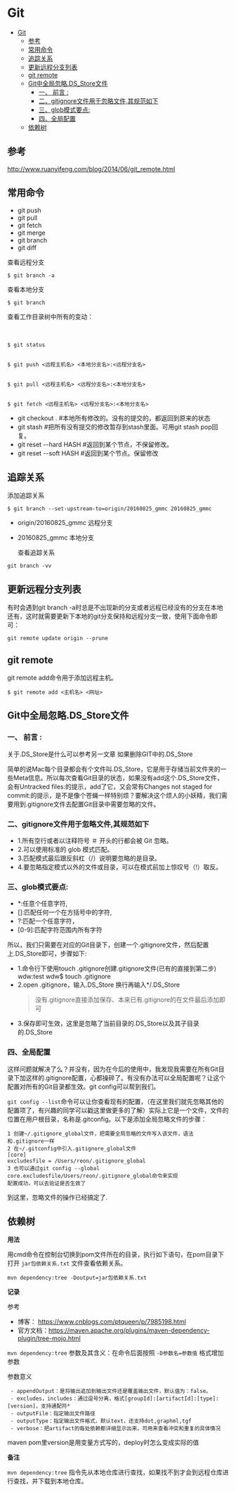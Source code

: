 # Git

<!-- TOC -->

- [Git](#git)
  - [参考](#参考)
  - [常用命令](#常用命令)
  - [追踪关系](#追踪关系)
  - [更新远程分支列表](#更新远程分支列表)
  - [git remote](#git-remote)
  - [Git中全局忽略.DS_Store文件](#git中全局忽略ds_store文件)
    - [一、 前言 :](#一-前言-)
    - [二、gitignore文件用于忽略文件,其规范如下](#二gitignore文件用于忽略文件其规范如下)
    - [三、glob模式要点:](#三glob模式要点)
    - [四、全局配置](#四全局配置)
  - [依赖树](#依赖树)

<!-- /TOC -->

## 参考

http://www.ruanyifeng.com/blog/2014/06/git_remote.html

## 常用命令
- git push
- git pull
- git fetch 
- git merge
- git branch 
- git diff

查看远程分支

```
$ git branch -a
```


查看本地分支

```
$ git branch

```



查看工作目录树中所有的变动：

　　
```
$ git status


$ git push <远程主机名> <本地分支名>:<远程分支名>


$ git pull <远程主机名> <远程分支名>:<本地分支名>


$ git fetch <远程主机名> <远程分支名>:<本地分支名>
```




- git checkout . #本地所有修改的。没有的提交的，都返回到原来的状态
- git stash #把所有没有提交的修改暂存到stash里面。可用git stash pop回复。
- git reset --hard HASH #返回到某个节点，不保留修改。
- git reset --soft HASH #返回到某个节点。保留修改

## 追踪关系


添加追踪关系


```
$ git branch --set-upstream-to=origin/20160825_gmmc 20160825_gmmc

```
- origin/20160825_gmmc  远程分支
- 20160825_gmmc         本地分支




   查看追踪关系
 
```
git branch -vv
```

## 更新远程分支列表

有时会遇到git branch -a时总是不出现新的分支或者远程已经没有的分支在本地还有，这时就需要更新下本地的git分支保持和远程分支一致，使用下面命令即可：
```
git remote update origin --prune
```

## git remote

git remote add命令用于添加远程主机。

```
$ git remote add <主机名> <网址>
```


## Git中全局忽略.DS_Store文件

### 一、 前言 :

关于.DS_Store是什么可以参考另一文章 如果删除GIT中的.DS_Store

简单的说Mac每个目录都会有个文件叫.DS_Store，它是用于存储当前文件夹的一些Meta信息。所以每次查看Git目录的状态，如果没有add这个.DS_Store文件，会有Untracked files:的提示，add了它，又会常有Changes not staged for commit:的提示，是不是像个苍蝇一样特别烦？要解决这个烦人的小妖精，我们需要用到.gitignore文件去配置Git目录中需要忽略的文件。

###  二、gitignore文件用于忽略文件,其规范如下

- 1.所有空行或者以注释符号 ＃ 开头的行都会被 Git 忽略。
- 2.可以使用标准的 glob 模式匹配。
- 3.匹配模式最后跟反斜杠（/）说明要忽略的是目录。
- 4.要忽略指定模式以外的文件或目录，可以在模式前加上惊叹号（!）取反。

### 三、glob模式要点:

- *:任意个任意字符,
- []:匹配任何一个在方括号中的字符,
- ?:匹配一个任意字符，
- \[0-9]:匹配字符范围内所有字符


所以，我们只需要在对应的Git目录下，创建一个.gitignore文件，然后配置上.DS_Store即可，步骤如下:
- 1.命令行下使用touch .gitignore创建.gitignore文件(已有的直接到第二步)
wdw:test wdw$ touch .gitignore
- 2.open .gitignore，输入.DS_Store 换行再输入*/.DS_Store
    > 没有.gitignore直接添加保存、本来已有.gitignore的在文件最后添加即可
- 3.保存即可生效，这里是忽略了当前目录的.DS_Store以及其子目录的.DS_Store

### 四、全局配置

这样问题就解决了么？并没有，因为在今后的使用中，我发现我需要在所有Git目录下加这样的.gitignore配置，心都操碎了。有没有办法可以全局配置呢？让这个配置对所有的Git目录都生效。git config可以帮到我们。

`git config --list`命令可以让你查看现有的配置，（在这里我们就先忽略其他的配置项了，有兴趣的同学可以戳这里做更多的了解）实际上它是一个文件，文件的位置在用户根目录，名称是.gitconfig。以下是添加全局忽略文件的步骤：

```
1 创建~/.gitignore_global文件，把需要全局忽略的文件写入该文件，语法和.gitignore一样
2 在~/.gitconfig中引入.gitignore_global文件
[core] 
excludesfile = /Users/reon/.gitignore_global 
3 也可以通过git config --global core.excludesfile/Users/reon/.gitignore_global命令来实现
配置成功，可以去验证是否生效了
```
到这里，忽略文件的操作已经搞定了.

## 依赖树


**用法**

用cmd命令在控制台切换到pom文件所在的目录，执行如下语句，在pom目录下打开 `jar包依赖关系.txt` 文件查看依赖关系。

```
mvn dependency:tree -Doutput=jar包依赖关系.txt
```




**记录**

参考

- 博客： https://www.cnblogs.com/ptqueen/p/7985198.html
- 官方文档：https://maven.apache.org/plugins/maven-dependency-plugin/tree-mojo.html

`mvn dependency:tree` 参数及其含义：在命令后面按照 `-D参数名=参数值` 格式增加参数

参数意义
```
 - appendOutput：是将输出追加到输出文件还是覆盖输出文件，默认值为：false。
 - excludes，includes：通过逗号分离，格式[groupId]:[artifactId]:[type]:[version]，支持通配符*
 - outputFile：指定输出文件路径
 - outputType：指定输出文件格式，默认text，还支持dot,graphml,tgf
 - verbose：把artifact的每处依赖都详细显示出来，可用来查看冲突和重复的具体情况
```

maven pom里version是用变量方式写的，deploy时怎么变成实际的值

**备注**

`mvn dependency:tree` 指令先从本地仓库进行查找，如果找不到才会到远程仓库进行查找，并下载到本地仓库。
